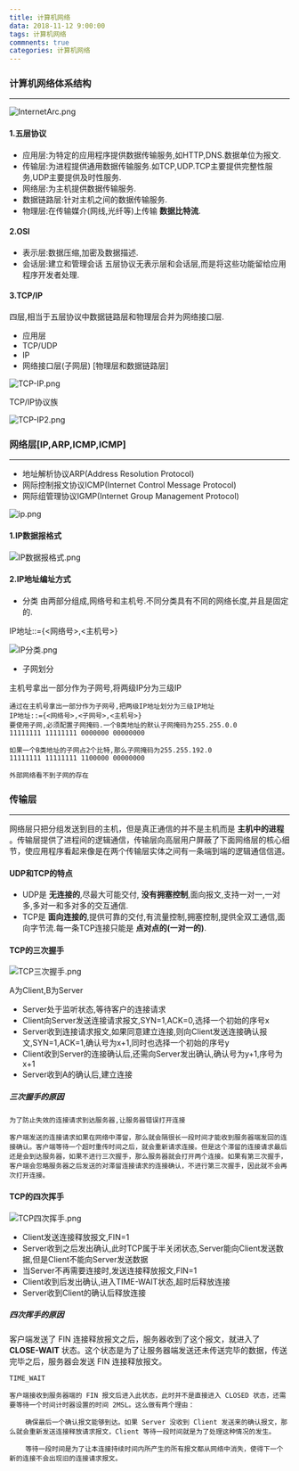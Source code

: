 ```yaml
---
title: 计算机网络
data: 2018-11-12 9:00:00
tags: 计算机网络
commnents: true
categories: 计算机网络
---
```

### 计算机网络体系结构
****
![InternetArc.png](http://wx3.sinaimg.cn/mw690/006pTdaLgy1fx4zrflr0vj31cz0vz116.jpg)

#### 1.五层协议
- 应用层:为特定的应用程序提供数据传输服务,如HTTP,DNS.数据单位为报文.
- 传输层:为进程提供通用数据传输服务.如TCP,UDP.TCP主要提供完整性服务,UDP主要提供及时性服务.
- 网络层:为主机提供数据传输服务.
- 数据链路层:针对主机之间的数据传输服务.
- 物理层:在传输媒介(网线,光纤等)上传输 __数据比特流__.

#### 2.OSI
- 表示层:数据压缩,加密及数据描述.
- 会话层:建立和管理会话
五层协议无表示层和会话层,而是将这些功能留给应用程序开发者处理.

#### 3.TCP/IP
四层,相当于五层协议中数据链路层和物理层合并为网络接口层.
- 应用层
- TCP/UDP
- IP
- 网络接口层(子网层) [物理层和数据链路层]

![TCP-IP.png](http://wx3.sinaimg.cn/mw690/006pTdaLly1fx504q86n5j30nd0cm0tn.jpg)

TCP/IP协议族

![TCP-IP2.png](http://wx2.sinaimg.cn/mw690/006pTdaLly1fx504ukc6fj31350mb0vz.jpg)



### 网络层[IP,ARP,ICMP,ICMP]
****
- 地址解析协议ARP(Address Resolution Protocol)
- 网际控制报文协议ICMP(Internet Control Message Protocol)
- 网际组管理协议IGMP(Internet Group Management Protocol)

![ip.png](http://wx1.sinaimg.cn/mw690/006pTdaLgy1fx50ewi8zgj30jm0il0w1.jpg)


#### 1.IP数据报格式

![IP数据报格式.png](http://wx1.sinaimg.cn/mw690/006pTdaLgy1fx50mu940rj30rl0fu0vh.jpg)


#### 2.IP地址编址方式
- 分类
由两部分组成,网络号和主机号.不同分类具有不同的网络长度,并且是固定的.

IP地址::={<网络号>,<主机号>}

![IP分类.png](http://wx1.sinaimg.cn/mw690/006pTdaLgy1fx50mkj9u2j30ud0jj0xg.jpg)

- 子网划分

主机号拿出一部分作为子网号,将两级IP分为三级IP
```
通过在主机号拿出一部分作为子网号,把两级IP地址划分为三级IP地址
IP地址::={<网络号>,<子网号>,<主机号>}
要使用子网,必须配置子网掩码.一个B类地址的默认子网掩码为255.255.0.0
11111111 11111111 0000000 00000000

如果一个B类地址的子网占2个比特,那么子网掩码为255.255.192.0
11111111 11111111 1100000 00000000

外部网络看不到子网的存在
```

### 传输层
****
网络层只把分组发送到目的主机，但是真正通信的并不是主机而是 __主机中的进程__ 。传输层提供了进程间的逻辑通信，传输层向高层用户屏蔽了下面网络层的核心细节，使应用程序看起来像是在两个传输层实体之间有一条端到端的逻辑通信信道。

#### UDP和TCP的特点
- UDP是 __无连接的__,尽最大可能交付, __没有拥塞控制__,面向报文,支持一对一,一对多,多对一和多对多的交互通信.
- TCP是 __面向连接的__,提供可靠的交付,有流量控制,拥塞控制,提供全双工通信,面向字节流.每一条TCP连接只能是 __点对点的(一对一的)__.


#### TCP的三次握手

![TCP三次握手.png](http://wx2.sinaimg.cn/mw690/006pTdaLgy1fx514idkj0j30z60ml0yh.jpg)

A为Client,B为Server
- Server处于监听状态,等待客户的连接请求
- Client向Server发送连接请求报文,SYN=1,ACK=0,选择一个初始的序号x
- Server收到连接请求报文,如果同意建立连接,则向Client发送连接确认报文,SYN=1,ACK=1,确认号为x+1,同时也选择一个初始的序号y
- Client收到Server的连接确认后,还需向Server发出确认,确认号为y+1,序号为x+1
- Server收到A的确认后,建立连接


##### 三次握手的原因
```
为了防止失效的连接请求到达服务器,让服务器错误打开连接

客户端发送的连接请求如果在网络中滞留，那么就会隔很长一段时间才能收到服务器端发回的连接确认。客户端等待一个超时重传时间之后，就会重新请求连接。但是这个滞留的连接请求最后还是会到达服务器，如果不进行三次握手，那么服务器就会打开两个连接。如果有第三次握手，客户端会忽略服务器之后发送的对滞留连接请求的连接确认，不进行第三次握手，因此就不会再次打开连接。
```





#### TCP的四次挥手

![TCP四次挥手.png](http://wx4.sinaimg.cn/mw690/006pTdaLgy1fx514lrxolj30py0hy0vr.jpg)

- Client发送连接释放报文,FIN=1
- Server收到之后发出确认,此时TCP属于半关闭状态,Server能向Client发送数据,但是Client不能向Server发送数据
- 当Server不再需要连接时,发送连接释放报文,FIN=1
- Client收到后发出确认,进入TIME-WAIT状态,超时后释放连接
- Server收到Client的确认后释放连接

##### 四次挥手的原因

客户端发送了 FIN 连接释放报文之后，服务器收到了这个报文，就进入了  __CLOSE-WAIT__ 状态。这个状态是为了让服务器端发送还未传送完毕的数据，传送完毕之后，服务器会发送 FIN 连接释放报文。
```
TIME_WAIT

客户端接收到服务器端的 FIN 报文后进入此状态，此时并不是直接进入 CLOSED 状态，还需要等待一个时间计时器设置的时间 2MSL。这么做有两个理由：

    确保最后一个确认报文能够到达。如果 Server 没收到 Client 发送来的确认报文，那么就会重新发送连接释放请求报文，Client 等待一段时间就是为了处理这种情况的发生。

    等待一段时间是为了让本连接持续时间内所产生的所有报文都从网络中消失，使得下一个新的连接不会出现旧的连接请求报文。
```